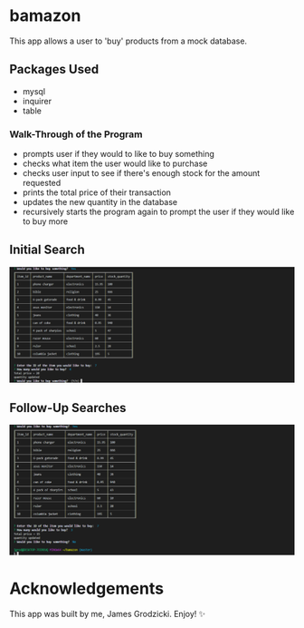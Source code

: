 # bamazon

This app allows a user to 'buy' products from a mock database. 

## Packages Used
* mysql
* inquirer
* table

### Walk-Through of the Program
* prompts user if they would to like to buy something
* checks what item the user would like to purchase
* checks user input to see if there's enough stock for the amount requested
* prints the total price of their transaction
* updates the new quantity in the database
* recursively starts the program again to prompt the user if they would like to buy more

## Initial Search

![first-search](/images/first-search.png)

## Follow-Up Searches

![second-search](/images/second-search.png)

# Acknowledgements

This app was built by me, James Grodzicki. Enjoy! :sparkles:
